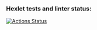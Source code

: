 ### Hexlet tests and linter status:
[![Actions Status](https://github.com/AlinLob/layout-designer-project-58/actions/workflows/hexlet-check.yml/badge.svg)](https://github.com/AlinLob/layout-designer-project-58/actions)